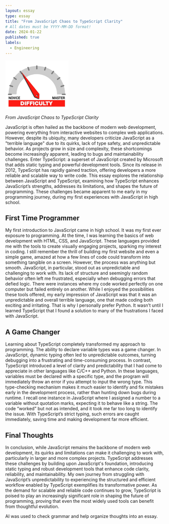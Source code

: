 ```yaml
---
layout: essay
type: essay
title: "From JavaScript Chaos to TypeScript Clarity"
# All dates must be YYYY-MM-DD format!
date: 2024-01-22
published: true
labels:
  - Engineering
---
```


<img width="200px" class="rounded float-start pe-4" src="../img/difficulty/degree_difficulty.jpg">

*From JavaScript Chaos to TypeScript Clarity*

JavaScript is often hailed as the backbone of modern web development, powering everything from interactive websites to complex web applications. However, despite its ubiquity, many developers criticize JavaScript as a "terrible language" due to its quirks, lack of type safety, and unpredictable behavior. As projects grow in size and complexity, these shortcomings become increasingly apparent, leading to bugs and maintainability challenges. Enter TypeScript: a superset of JavaScript created by Microsoft that adds static typing and powerful development tools. Since its release in 2012, TypeScript has rapidly gained traction, offering developers a more reliable and scalable way to write code. This essay explores the relationship between JavaScript and TypeScript, examining how TypeScript enhances JavaScript’s strengths, addresses its limitations, and shapes the future of programming. These challenges became apparent to me early in my programming journey, during my first experiences with JavaScript in high school.

## First Time Programmer

My first introduction to JavaScript came in high school. It was my first ever exposure to programming. At the time, I was learning the basics of web development with HTML, CSS, and JavaScript. These languages provided me with the tools to create visually engaging projects, sparking my interest in coding. I still remember the thrill of building my first website and even a simple game, amazed at how a few lines of code could transform into something tangible on a screen. However, the process was anything but smooth. JavaScript, in particular, stood out as unpredictable and challenging to work with. Its lack of structure and seemingly random behavior often left me frustrated, especially when debugging errors that defied logic. There were instances where my code worked perfectly on one computer but failed entirely on another. While I enjoyed the possibilities these tools offered, my early impression of JavaScript was that it was an unpredictable and overall terrible language, one that made coding both exciting and irritating. That is why I personally prefer Python. It wasn’t until I learned TypeScript that I found a solution to many of the frustrations I faced with JavaScript.

## A Game Changer

Learning about TypeScript completely transformed my approach to programming. The ability to declare variable types was a game changer. In JavaScript, dynamic typing often led to unpredictable outcomes, turning debugging into a frustrating and time-consuming process. In contrast, TypeScript introduced a level of clarity and predictability that I had come to appreciate in other languages like C/C++ and Python. In these languages, variables must be declared with a specific type, and the program will immediately throw an error if you attempt to input the wrong type. This type-checking mechanism makes it much easier to identify and fix mistakes early in the development process, rather than hunting down bugs during runtime. I recall one instance in JavaScript where I assigned a number to a variable without quotation marks, expecting it to behave like a string. The code “worked” but not as intended, and it took me far too long to identify the issue. With TypeScript’s strict typing, such errors are caught immediately, saving time and making development far more efficient.

## Final Thoughts

In conclusion, while JavaScript remains the backbone of modern web development, its quirks and limitations can make it challenging to work with, particularly in larger and more complex projects. TypeScript addresses these challenges by building upon JavaScript's foundation, introducing static typing and robust development tools that enhance code clarity, reliability, and maintainability. My own journey from struggling with JavaScript’s unpredictability to experiencing the structured and efficient workflow enabled by TypeScript exemplifies its transformative power. As the demand for scalable and reliable code continues to grow, TypeScript is poised to play an increasingly significant role in shaping the future of programming, proving that even the most widely used tools can benefit from thoughtful evolution.

AI was used to check grammar and help organize thoughts into an essay.
